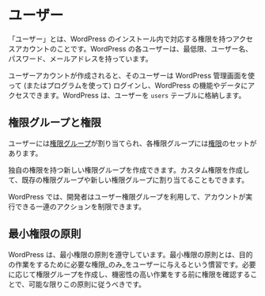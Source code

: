 <!-- 
# Users
 -->
# ユーザー

<!-- 
A _User_ is an access account with corresponding capabilities within the WordPress installation. Each WordPress user has, at the bare minimum, a username, password and email address.
 -->
「ユーザー」とは、WordPress のインストール内で対応する権限を持つアクセスアカウントのことです。WordPress の各ユーザーは、最低限、ユーザー名、パスワード、メールアドレスを持っています。

<!-- 
Once a user account is created, that user may log in using the WordPress Admin (or programmatically) to access WordPress functions and data. WordPress stores the Users in the `users` table.
 -->
ユーザーアカウントが作成されると、そのユーザーは WordPress 管理画面を使って (またはプログラムを使って) ログインし、WordPress の機能やデータにアクセスできます。WordPress は、ユーザーを `users` テーブルに格納します。

<!-- 
## Roles and Capabilities
 -->
## 権限グループと権限

<!-- 
Users are assigned [roles](https://developer.wordpress.org/plugins/users/roles-and-capabilities/#roles), and each role has a set of [capabilities](https://developer.wordpress.org/plugins/users/roles-and-capabilities/#capabilities).
 -->
ユーザーには[権限グループ](https://developer.wordpress.org/plugins/users/roles-and-capabilities/#roles)が割り当てられ、各権限グループには[権限](https://developer.wordpress.org/plugins/users/roles-and-capabilities/#capabilities)のセットがあります。

<!-- 
You can create new roles with their own set of capabilities. Custom capabilities can also be created and assigned to existing roles or new roles.
 -->
独自の権限を持つ新しい権限グループを作成できます。カスタム権限を作成して、既存の権限グループや新しい権限グループに割り当てることもできます。

<!-- 
In WordPress, developers can take advantage of user roles to limit the set of actions an account can perform.
 -->
WordPress では、開発者はユーザー権限グループを利用して、アカウントが実行できる一連のアクションを制限できます。

<!-- 
## The Principle of Least Privileges
 -->
## 最小権限の原則

<!-- 
WordPress adheres to the principal of least privileges, the practice of giving a user _only_ the privileges that are essential for performing the desired work. You should follow this lead when possible by creating roles where appropriate and checking capabilities before performing sensitive tasks.
 -->
WordPress は、最小権限の原則を遵守しています。最小権限の原則とは、目的の作業をするために必要な権限_のみ_をユーザーに与えるという慣習です。必要に応じて権限グループを作成し、機密性の高い作業をする前に権限を確認することで、可能な限りこの原則に従うべきです。